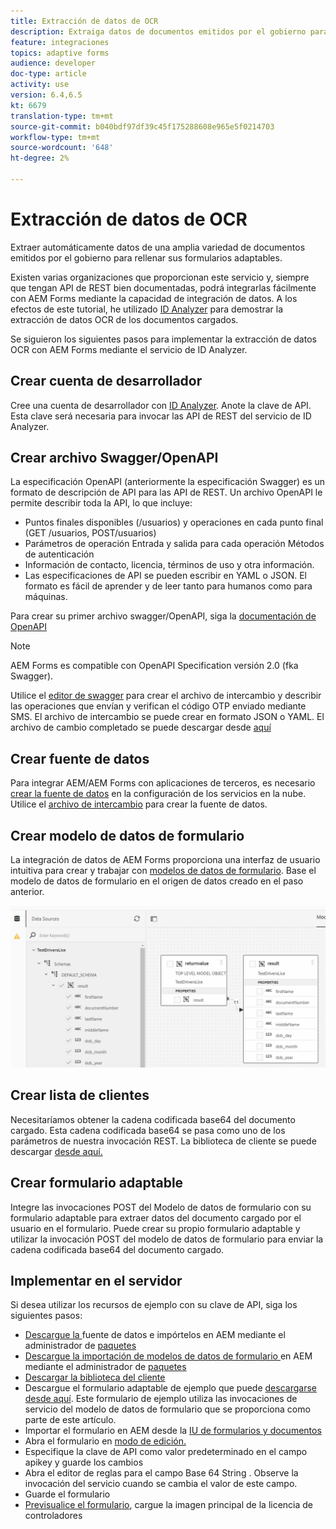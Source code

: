 ```yaml
---
title: Extracción de datos de OCR
description: Extraiga datos de documentos emitidos por el gobierno para rellenar formularios.
feature: integraciones
topics: adaptive forms
audience: developer
doc-type: article
activity: use
version: 6.4,6.5
kt: 6679
translation-type: tm+mt
source-git-commit: b040bdf97df39c45f175288608e965e5f0214703
workflow-type: tm+mt
source-wordcount: '648'
ht-degree: 2%

---
```




# Extracción de datos de OCR

Extraer automáticamente datos de una amplia variedad de documentos emitidos por el gobierno para rellenar sus formularios adaptables.

Existen varias organizaciones que proporcionan este servicio y, siempre que tengan API de REST bien documentadas, podrá integrarlas fácilmente con AEM Forms mediante la capacidad de integración de datos. A los efectos de este tutorial, he utilizado [ID Analyzer](https://www.idanalyzer.com/) para demostrar la extracción de datos OCR de los documentos cargados.

Se siguieron los siguientes pasos para implementar la extracción de datos OCR con AEM Forms mediante el servicio de ID Analyzer.

## Crear cuenta de desarrollador

Cree una cuenta de desarrollador con [ID Analyzer](https://portal.idanalyzer.com/signin.html). Anote la clave de API. Esta clave será necesaria para invocar las API de REST del servicio de ID Analyzer.

## Crear archivo Swagger/OpenAPI

La especificación OpenAPI (anteriormente la especificación Swagger) es un formato de descripción de API para las API de REST. Un archivo OpenAPI le permite describir toda la API, lo que incluye:

* Puntos finales disponibles (/usuarios) y operaciones en cada punto final (GET /usuarios, POST/usuarios)
* Parámetros de operación Entrada y salida para cada operación
Métodos de autenticación
* Información de contacto, licencia, términos de uso y otra información.
* Las especificaciones de API se pueden escribir en YAML o JSON. El formato es fácil de aprender y de leer tanto para humanos como para máquinas.

Para crear su primer archivo swagger/OpenAPI, siga la [documentación de OpenAPI](https://swagger.io/docs/specification/2-0/basic-structure/)

>[!NOTE]
> AEM Forms es compatible con OpenAPI Specification versión 2.0 (fka Swagger).

Utilice el [editor de swagger](https://editor.swagger.io/) para crear el archivo de intercambio y describir las operaciones que envían y verifican el código OTP enviado mediante SMS. El archivo de intercambio se puede crear en formato JSON o YAML. El archivo de cambio completado se puede descargar desde [aquí](assets/drivers-license-swagger.zip)

## Crear fuente de datos

Para integrar AEM/AEM Forms con aplicaciones de terceros, es necesario [crear la fuente de datos](https://docs.adobe.com/content/help/en/experience-manager-learn/forms/ic-web-channel-tutorial/parttwo.html) en la configuración de los servicios en la nube. Utilice el [archivo de intercambio](assets/drivers-license-swagger.zip) para crear la fuente de datos.

## Crear modelo de datos de formulario

La integración de datos de AEM Forms proporciona una interfaz de usuario intuitiva para crear y trabajar con [modelos de datos de formulario](https://docs.adobe.com/content/help/en/experience-manager-65/forms/form-data-model/create-form-data-models.html). Base el modelo de datos de formulario en el origen de datos creado en el paso anterior.

![fdm](assets/test-dl-fdm.PNG)

## Crear lista de clientes

Necesitaríamos obtener la cadena codificada base64 del documento cargado. Esta cadena codificada base64 se pasa como uno de los parámetros de nuestra invocación REST.
La biblioteca de cliente se puede descargar [desde aquí.](assets/drivers-license-client-lib.zip)

## Crear formulario adaptable

Integre las invocaciones POST del Modelo de datos de formulario con su formulario adaptable para extraer datos del documento cargado por el usuario en el formulario. Puede crear su propio formulario adaptable y utilizar la invocación POST del modelo de datos de formulario para enviar la cadena codificada base64 del documento cargado.

## Implementar en el servidor

Si desea utilizar los recursos de ejemplo con su clave de API, siga los siguientes pasos:

* [Descargue la ](assets/drivers-license-source.zip) fuente de datos e impórtelos en AEM mediante el administrador de  [paquetes](http://localhost:4502/crx/packmgr/index.jsp)
* [Descargue la importación de modelos de datos de formulario ](assets/drivers-license-fdm.zip) en AEM mediante el administrador de  [paquetes](http://localhost:4502/crx/packmgr/index.jsp)
* [Descargar la biblioteca del cliente](assets/drivers-license-client-lib.zip)
* Descargue el formulario adaptable de ejemplo que puede [descargarse desde aquí](assets/adaptive-form-dl.zip). Este formulario de ejemplo utiliza las invocaciones de servicio del modelo de datos de formulario que se proporciona como parte de este artículo.
* Importar el formulario en AEM desde la [IU de formularios y documentos](http://localhost:4502/aem/forms.html/content/dam/formsanddocuments)
* Abra el formulario en [modo de edición.](http://localhost:4502/editor.html/content/forms/af/driverslicenseandpassport.html)
* Especifique la clave de API como valor predeterminado en el campo apikey y guarde los cambios
* Abra el editor de reglas para el campo Base 64 String . Observe la invocación del servicio cuando se cambia el valor de este campo.
* Guarde el formulario
* [Previsualice el formulario](http://localhost:4502/content/dam/formsanddocuments/driverslicenseandpassport/jcr:content?wcmmode=disabled), cargue la imagen principal de la licencia de controladores


